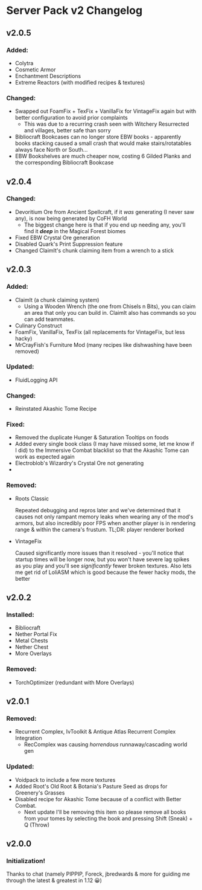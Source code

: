 # Server Pack v2 Changelog

## v2.0.5

### Added:

- Colytra
- Cosmetic Armor
- Enchantment Descriptions
- Extreme Reactors (with modified recipes & textures)

### Changed:

- Swapped out FoamFix + TexFix + VanillaFix for VintageFix again but with better configuration to avoid prior complaints
  - This was due to a recurring crash seen with Witchery Resurrected and villages, better safe than sorry
- Bibliocraft Bookcases can no longer store EBW books - apparently books stacking caused a small crash that would make stairs/rotatables always face North or South...
- EBW Bookshelves are much cheaper now, costing 6 Gilded Planks and the corresponding Bibliocraft Bookcase

## v2.0.4

### Changed:

- Devoritium Ore from Ancient Spellcraft, if it _was_ generating (I never saw any), is now being generated by CoFH World
  - The biggest change here is that if you end up needing any, you'll find it **_deep_** in the Magical Forest biomes
- Fixed EBW Crystal Ore generation
- Disabled Quark's Print Suppression feature
- Changed ClaimIt's chunk claiming item from a wrench to a stick

## v2.0.3

### Added:

- ClaimIt (a chunk claiming system)
  - Using a Wooden Wrench (the one from Chisels n Bits), you can claim an area that only you can build in. ClaimIt also has commands so you can add teammates.
- Culinary Construct
- FoamFix, VanillaFix, TexFix (all replacements for VintageFix, but less hacky)
- MrCrayFish's Furniture Mod (many recipes like dishwashing have been removed)

### Updated:

- FluidLogging API

### Changed:

- Reinstated Akashic Tome Recipe

### Fixed:

- Removed the duplicate Hunger & Saturation Tooltips on foods
- Added every single book class (I may have missed some, let me know if I did) to the Immersive Combat blacklist so that the Akashic Tome can work as expected again
- Electroblob's Wizardry's Crystal Ore not generating
-

### Removed:

- Roots Classic

  Repeated debugging and repros later and we've determined that it causes not only rampant memory leaks when wearing any of the mod's armors, but also incredibly poor FPS when another player is in rendering range & within the camera's frustum. TL;DR: player renderer borked

- VintageFix

  Caused significantly more issues than it resolved - you'll notice that startup times will be longer now, but you won't have severe lag spikes as you play and you'll see _significantly_ fewer broken textures. Also lets me get rid of LoliASM which is good because the fewer hacky mods, the better

## v2.0.2

### Installed:

- Bibliocraft
- Nether Portal Fix
- Metal Chests
- Nether Chest
- More Overlays

### Removed:

- TorchOptimizer (redundant with More Overlays)

## v2.0.1

### Removed:

- Recurrent Complex, IvToolkit & Antique Atlas Recurrent Complex Integration
  - RecComplex was causing _horrendous_ runnaway/cascading world gen

### Updated:

- Voidpack to include a few more textures
- Added Root's Old Root & Botania's Pasture Seed as drops for Greenery's Grasses
- Disabled recipe for Akashic Tome because of a conflict with Better Combat.
  - Next update I'll be removing this item so please remove all books from your tomes by selecting the book and pressing Shift (Sneak) + Q (Throw)

## v2.0.0

### Initialization!

Thanks to chat (namely PIPPIP, Foreck, jbredwards & more for guiding me through the latest & greatest in 1.12 😀)
